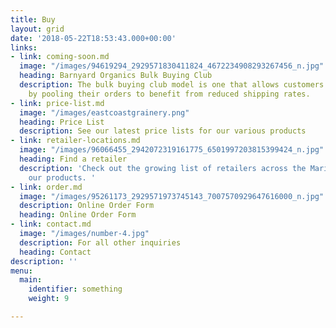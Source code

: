 ```yaml
---
title: Buy
layout: grid
date: '2018-05-22T18:53:43.000+00:00'
links:
- link: coming-soon.md
  image: "/images/94619294_2929571830411824_4672234908293267456_n.jpg"
  heading: Barnyard Organics Bulk Buying Club
  description: The bulk buying club model is one that allows customers to enjoy cost-savings
    by pooling their orders to benefit from reduced shipping rates.
- link: price-list.md
  image: "/images/eastcoastgrainery.png"
  heading: Price List
  description: See our latest price lists for our various products
- link: retailer-locations.md
  image: "/images/96066455_2942072319161775_6501997203815399424_n.jpg"
  heading: Find a retailer
  description: 'Check out the growing list of retailers across the Maritimes carrying
    our products. '
- link: order.md
  image: "/images/95261173_2929571973745143_7007570929647616000_n.jpg"
  description: Online Order Form
  heading: Online Order Form
- link: contact.md
  image: "/images/number-4.jpg"
  description: For all other inquiries
  heading: Contact
description: ''
menu:
  main:
    identifier: something
    weight: 9

---
```

